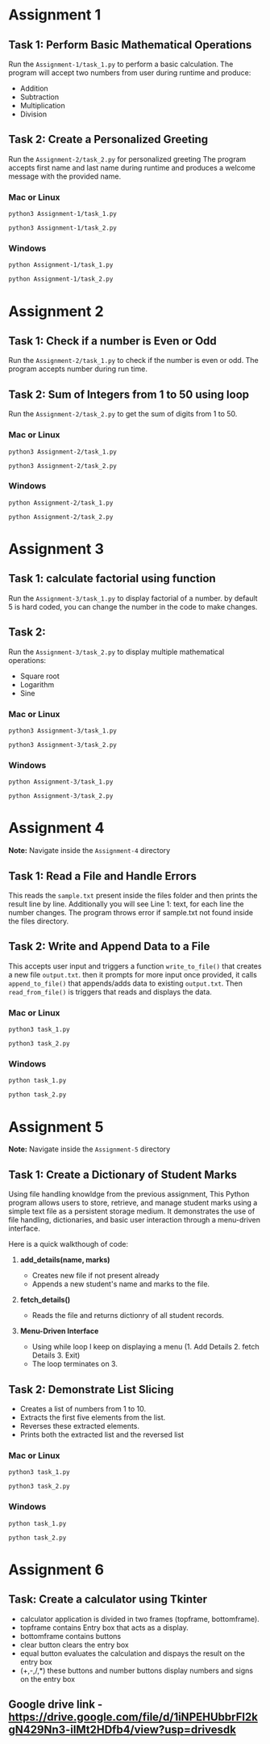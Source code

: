 # Assignment 1

## Task 1: Perform Basic Mathematical Operations
Run the `Assignment-1/task_1.py` to perform a basic calculation.
The program will accept two numbers from user during runtime and produce:
- Addition
- Subtraction
- Multiplication
- Division

## Task 2: Create a Personalized Greeting
Run the `Assignment-2/task_2.py` for personalized greeting
The program accepts first name and last name during runtime and produces a welcome message with the provided name.

### Mac or Linux
```
python3 Assignment-1/task_1.py

python3 Assignment-1/task_2.py
```

### Windows
```
python Assignment-1/task_1.py

python Assignment-1/task_2.py
``` 


# Assignment 2

## Task 1: Check if a number is Even or Odd
Run the `Assignment-2/task_1.py` to check if the number is even or odd.
The program accepts number during run time.

## Task 2: Sum of Integers from 1 to 50 using loop
Run the `Assignment-2/task_2.py` to get the sum of digits from 1 to 50.

### Mac or Linux
```
python3 Assignment-2/task_1.py

python3 Assignment-2/task_2.py
```

### Windows
```
python Assignment-2/task_1.py

python Assignment-2/task_2.py
```


# Assignment 3

## Task 1: calculate factorial using function
Run the `Assignment-3/task_1.py` to display factorial of a number. by default 5 is hard coded, you can change the number in the code to make changes.

## Task 2:
Run the `Assignment-3/task_2.py` to display multiple mathematical operations:
- Square root
- Logarithm
- Sine

### Mac or Linux
```
python3 Assignment-3/task_1.py

python3 Assignment-3/task_2.py
```

### Windows
```
python Assignment-3/task_1.py

python Assignment-3/task_2.py
```

# Assignment 4

**Note:** Navigate inside the `Assignment-4` directory
## Task 1: Read a File and Handle Errors
This reads the `sample.txt` present inside the files folder and then prints the result line by line.
Additionally you will see Line 1: text, for each line the number changes. The program throws error if sample.txt not found inside the files directory.

## Task 2: Write and Append Data to a File
This accepts user input and triggers a function `write_to_file()` that creates a new file `output.txt`. then it prompts for more input once provided, it calls `append_to_file()` that appends/adds data to existing `output.txt`. Then `read_from_file()` is triggers that reads and displays the data.

### Mac or Linux
```
python3 task_1.py

python3 task_2.py
```

### Windows
```
python task_1.py

python task_2.py
```

# Assignment 5

**Note:** Navigate inside the `Assignment-5` directory

## Task 1: Create a Dictionary of Student Marks
Using file handling knowldge from the previous assignment, This Python program allows users to store, retrieve, and manage student marks using a simple text file as a persistent storage medium. It demonstrates the use of file handling, dictionaries, and basic user interaction through a menu-driven interface.

Here is a quick walkthough of code:
1. **add_details(name, marks)**
    - Creates new file if not present already 
    - Appends a new student's name and marks to the file.

2. **fetch_details()**
    - Reads the file and returns dictionry of all student records.

3. **Menu-Driven Interface**
    - Using while loop I keep on displaying a menu
        (1. Add Details 2. fetch Details 3. Exit)
    - The loop terminates on 3.


## Task 2: Demonstrate List Slicing 
- Creates a list of numbers from 1 to 10.
- Extracts the first five elements from the list.
- Reverses these extracted elements.
- Prints both the extracted list and the reversed list

### Mac or Linux
```
python3 task_1.py

python3 task_2.py
```

### Windows
```
python task_1.py

python task_2.py
```

# Assignment 6

## Task: Create a calculator using Tkinter
- calculator application is divided in two frames (topframe, bottomframe).
- topframe contains Entry box that acts as a display.
- bottomframe contains buttons
- clear button clears the entry box
- equal button evaluates the calculation and dispays the result on the entry box
- (+,-,/,*) these buttons and number buttons display numbers and signs on the entry box

## Google drive link - https://drive.google.com/file/d/1iNPEHUbbrFl2kgN429Nn3-ilMt2HDfb4/view?usp=drivesdk
